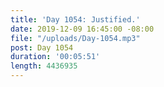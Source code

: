 ```yaml
---
title: 'Day 1054: Justified.'
date: 2019-12-09 16:45:00 -08:00
file: "/uploads/Day-1054.mp3"
post: Day 1054
duration: '00:05:51'
length: 4436935
---
```


